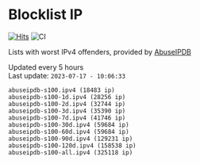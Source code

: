 # Blocklist IP

[![Hits](https://hits.seeyoufarm.com/api/count/incr/badge.svg?url=https%3A%2F%2Fgithub.com%2Fborestad%2Fblocklist-ip%2F&count_bg=%2379C83D&title_bg=%23555555&icon=&icon_color=%23E7E7E7&title=hits&edge_flat=false)](https://hits.seeyoufarm.com)  ![CI](https://img.shields.io/github/workflow/status/borestad/blocklist-ip/CI?style=flat-square)

Lists with worst IPv4 offenders, provided by [AbuseIPDB](https://www.abuseipdb.com/)

<!-- FOOTER-PLACEHOLDER -->
Updated every 5 hours<br>
Last update: `2023-07-17 - 10:06:33`
```
abuseipdb-s100.ipv4 (18483 ip)
abuseipdb-s100-1d.ipv4 (28256 ip)
abuseipdb-s100-2d.ipv4 (32744 ip)
abuseipdb-s100-3d.ipv4 (35390 ip)
abuseipdb-s100-7d.ipv4 (41746 ip)
abuseipdb-s100-30d.ipv4 (59684 ip)
abuseipdb-s100-60d.ipv4 (59684 ip)
abuseipdb-s100-90d.ipv4 (129231 ip)
abuseipdb-s100-120d.ipv4 (158538 ip)
abuseipdb-s100-all.ipv4 (325118 ip)
```
